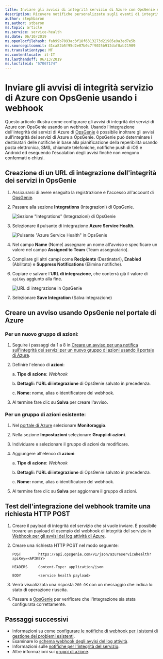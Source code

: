 ```yaml
---
title: Inviare gli avvisi di integrità servizio di Azure con OpsGenie usando i webhook
description: Ricevere notifiche personalizzate sugli eventi di integrità del servizio nell'istanza di OpsGenie.
author: stephbaron
ms.author: stbaron
ms.topic: article
ms.service: service-health
ms.date: 06/10/2019
ms.openlocfilehash: fab99b7093ac3f18f6313273d21905e0a3ed7e5b
ms.sourcegitcommit: 41ca82b5f95d2e07b0c7f9025b912daf0ab21909
ms.translationtype: MT
ms.contentlocale: it-IT
ms.lasthandoff: 06/13/2019
ms.locfileid: "67067174"
---
```

# <a name="send-azure-service-health-alerts-with-opsgenie-using-webhooks"></a>Inviare gli avvisi di integrità servizio di Azure con OpsGenie usando i webhook

Questo articolo illustra come configurare gli avvisi di integrità dei servizi di Azure con OpsGenie usando un webhook. Usando l'integrazione dell'integrità dei servizi di Azure di [OpsGenie](https://www.opsgenie.com/) è possibile inoltrare gli avvisi sull'integrità dei servizi di Azure a OpsGenie. OpsGenie può determinare i destinatari delle notifiche in base alla pianificazione della reperibilità usando posta elettronica, SMS, chiamate telefoniche, notifiche push di iOS e Android ed eseguendo l'escalation degli avvisi finché non vengono confermati o chiusi.

## <a name="creating-a-service-health-integration-url-in-opsgenie"></a>Creazione di un URL di integrazione dell'integrità dei servizi in OpsGenie
1.  Assicurarsi di avere eseguito la registrazione e l'accesso all'account di [OpsGenie](https://www.opsgenie.com/).

1.  Passare alla sezione **Integrations** (Integrazioni) di OpsGenie.

    ![Sezione "Integrations" (Integrazioni) di OpsGenie](./media/webhook-alerts/opsgenie-integrations-section.png)

1.  Selezionare il pulsante di integrazione **Azure Service Health**.

    ![Pulsante "Azure Service Health" in OpsGenie](./media/webhook-alerts/opsgenie-azureservicehealth-button.png)

1.  Nel campo **Name** (Nome) assegnare un nome all'avviso e specificare un valore nel campo **Assigned to Team** (Team assegnatario).

1.  Compilare gli altri campi come **Recipients** (Destinatari), **Enabled** (Abilitato) e **Suppress Notifications** (Elimina notifiche).

1.  Copiare e salvare l'**URL di integrazione**, che conterrà già il valore di `apiKey` aggiunto alla fine.

    ![URL di integrazione in OpsGenie](./media/webhook-alerts/opsgenie-integration-url.png)

1.  Selezionare **Save Integration** (Salva integrazione)

## <a name="create-an-alert-using-opsgenie-in-the-azure-portal"></a>Creare un avviso usando OpsGenie nel portale di Azure
### <a name="for-a-new-action-group"></a>Per un nuovo gruppo di azioni:
1. Seguire i passaggi da 1 a 8 in [Creare un avviso per una notifica sull'integrità dei servizi per un nuovo gruppo di azioni usando il portale di Azure](../azure-monitor/platform/alerts-activity-log-service-notifications.md).

1. Definire l'elenco di **azioni**:

    a. **Tipo di azione:** *Webhook*

    b. **Dettagli:** l'**URL di integrazione** di OpsGenie salvato in precedenza.

    c. **Nome:** nome, alias o identificatore del webhook.

1. Al termine fare clic su **Salva** per creare l'avviso.

### <a name="for-an-existing-action-group"></a>Per un gruppo di azioni esistente:
1. Nel [portale di Azure](https://portal.azure.com/) selezionare **Monitoraggio**.

1. Nella sezione **Impostazioni** selezionare **Gruppi di azioni**.

1. Individuare e selezionare il gruppo di azioni da modificare.

1. Aggiungere all'elenco di **azioni**:

    a. **Tipo di azione:** *Webhook*

    b. **Dettagli:** l'**URL di integrazione** di OpsGenie salvato in precedenza.

    c. **Nome:** nome, alias o identificatore del webhook.

1. Al termine fare clic su **Salva** per aggiornare il gruppo di azioni.

## <a name="testing-your-webhook-integration-via-an-http-post-request"></a>Test dell'integrazione del webhook tramite una richiesta HTTP POST
1. Creare il payload di integrità del servizio che si vuole inviare. È possibile trovare un payload di esempio del webhook di integrità del servizio in [Webhook per gli avvisi del log attività di Azure](../azure-monitor/platform/activity-log-alerts-webhook.md).

1. Creare una richiesta HTTP POST nel modo seguente:

    ```
    POST        https://api.opsgenie.com/v1/json/azureservicehealth?apiKey=<APIKEY>

    HEADERS     Content-Type: application/json

    BODY        <service health payload>
    ```
1. Verrà visualizzata una risposta `200 OK` con un messaggio che indica lo stato di operazione riuscita.

1. Passare a [OpsGenie](https://www.opsgenie.com/) per verificare che l'integrazione sia stata configurata correttamente.

## <a name="next-steps"></a>Passaggi successivi
- Informazioni su come [configurare le notifiche di webhook per i sistemi di gestione dei problemi esistenti](service-health-alert-webhook-guide.md).
- Esaminare lo [schema webhook degli avvisi del log attività](../azure-monitor/platform/activity-log-alerts-webhook.md). 
- Informazioni sulle [notifiche per l'integrità del servizio](../azure-monitor/platform/service-notifications.md).
- Altre informazioni sui [gruppi di azione](../azure-monitor/platform/action-groups.md).